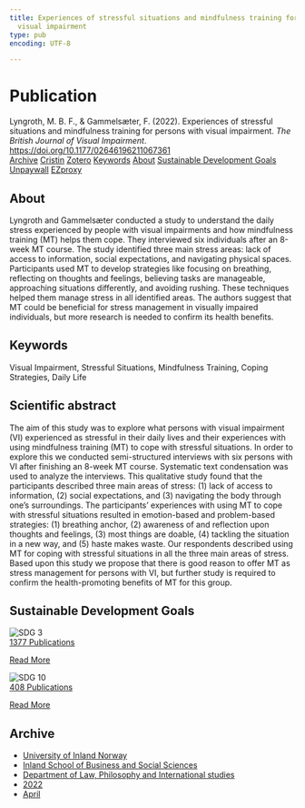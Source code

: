 ```yaml
---
title: Experiences of stressful situations and mindfulness training for persons with
  visual impairment
type: pub
encoding: UTF-8

---
```

<h1>Publication</h1>
<article id="csl-bib-container-DBRIXUIR" class="csl-bib-container">
  <div class="csl-bib-body"> <div class="csl-entry">Lyngroth, M. B. F., &#38; Gammelsæter, F. (2022). Experiences of stressful situations and mindfulness training for persons with visual impairment. <i>The British Journal of Visual Impairment</i>. <a href="https://doi.org/10.1177/02646196211067361">https://doi.org/10.1177/02646196211067361</a></div> </div>
  <div class="csl-bib-buttons">
    <a href="#taxonomy-article-DBRIXUIR" alt="archive" class="csl-bib-button">Archive</a>
    <a href="https://app.cristin.no/results/show.jsf?id=2018432" alt="Cristin" class="csl-bib-button">Cristin</a>
    <a href="http://zotero.org/groups/5881554/items/DBRIXUIR" alt="Zotero" class="csl-bib-button">Zotero</a>
    <a href="#keywords-article-DBRIXUIR" alt="keywords" class="csl-bib-button">Keywords</a>
    <a href="#about-article-DBRIXUIR" alt="about_pub" class="csl-bib-button">About</a>
    <a href="#sdg-article-DBRIXUIR" alt="sdg" class="csl-bib-button">Sustainable Development Goals</a>
    <a href="https://journals.sagepub.com/doi/pdf/10.1177/02646196211067361" alt="Unpaywall" class="csl-bib-button">Unpaywall</a>
    <a href="https://journals.sagepub.com/doi/pdf/10.1177/02646196211067361" alt="EZproxy" class="csl-bib-button">EZproxy</a>
  </div>
  <div id="csl-bib-meta-container-DBRIXUIR"></div>
</article>
<div id="csl-bib-meta-DBRIXUIR" class="csl-bib-meta">
  <article id="about-article-DBRIXUIR" class="about_pub-article">
    <h1>About</h1>
    Lyngroth and Gammelsæter conducted a study to understand the daily stress experienced by people with visual impairments and how mindfulness training (MT) helps them cope. They interviewed six individuals after an 8-week MT course. The study identified three main stress areas: lack of access to information, social expectations, and navigating physical spaces. Participants used MT to develop strategies like focusing on breathing, reflecting on thoughts and feelings, believing tasks are manageable, approaching situations differently, and avoiding rushing. These techniques helped them manage stress in all identified areas. The authors suggest that MT could be beneficial for stress management in visually impaired individuals, but more research is needed to confirm its health benefits.
  </article>
  <article id="keywords-article-DBRIXUIR" class="keywords-article">
    <h1>Keywords</h1>
    Visual Impairment, Stressful Situations, Mindfulness Training, Coping Strategies, Daily Life
  </article>
  <article id="abstract-article-DBRIXUIR" class="abstract-article">
    <h1>Scientific abstract</h1>
    The aim of this study was to explore what persons with visual impairment (VI) experienced as stressful in their daily lives and their experiences with using mindfulness training (MT) to cope with stressful situations. In order to explore this we conducted semi-structured interviews with six persons with VI after finishing an 8-week MT course. Systematic text condensation was used to analyze the interviews. This qualitative study found that the participants described three main areas of stress: (1) lack of access to information, (2) social expectations, and (3) navigating the body through one’s surroundings. The participants’ experiences with using MT to cope with stressful situations resulted in emotion-based and problem-based strategies: (1) breathing anchor, (2) awareness of and reflection upon thoughts and feelings, (3) most things are doable, (4) tackling the situation in a new way, and (5) haste makes waste. Our respondents described using MT for coping with stressful situations in all the three main areas of stress. Based upon this study we propose that there is good reason to offer MT as stress management for persons with VI, but further study is required to confirm the health-promoting benefits of MT for this group.
  </article>
  <article id="sdg-article-DBRIXUIR" class="sdg-article">
    <h1>Sustainable Development Goals</h1>
    <div class="sdg-container"><div id="sdg3" class="sdg">
        <img src="{{< params subfolder >}}images/sdg/sdg03_en.png" class="image" alt="SDG 3">
        <div class="sdg-overlay">
          <a href="{{< params subfolder >}}en/archive/?sdg=3#archive" class="sdg-publication-count"><span>1377</span> Publications</a>
          <p><a href="https://sdgs.un.org/goals/goal3" class="sdg-read-more">Read More</a></p>
        </div>
      </div> <div id="sdg10" class="sdg">
        <img src="{{< params subfolder >}}images/sdg/sdg10_en.png" class="image" alt="SDG 10">
        <div class="sdg-overlay">
          <a href="{{< params subfolder >}}en/archive/?sdg=10#archive" class="sdg-publication-count"><span>408</span> Publications</a>
          <p><a href="https://sdgs.un.org/goals/goal10" class="sdg-read-more">Read More</a></p>
        </div>
      </div></div>
  </article>
  <article id="taxonomy-article-DBRIXUIR" class="taxonomy-article">
    <h1>Archive</h1>
    <ul>
      <li><a href="{{< params subfolder >}}en/archive/?key=3DCRN523">University of Inland Norway</a></li>
      <li><a href="{{< params subfolder >}}en/archive/?key=DU8Q9LN9">Inland School of Business and Social Sciences</a></li>
      <li><a href="{{< params subfolder >}}en/archive/?key=ITYAG68H">Department of Law, Philosophy and International studies</a></li>
      <li><a href="{{< params subfolder >}}en/archive/?key=B7XWRJNE">2022</a></li>
      <li><a href="{{< params subfolder >}}en/archive/?key=K5BIN7BZ">April</a></li>
    </ul>
  </article>
</div>
